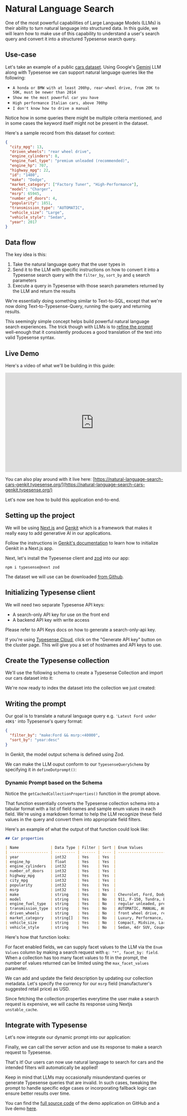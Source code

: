 # Natural Language Search

One of the most powerful capabilities of Large Language Models (LLMs) is their ability to turn natural language into structured data.
In this guide, we will learn how to make use of this capability to understand a user's search query and convert it into a structured Typesense search query.

## Use-case

Let's take an example of a public [cars dataset](https://www.kaggle.com/datasets/rupindersinghrana/car-features-and-prices-dataset).
Using Google's [Gemini](https://deepmind.google/technologies/gemini/) LLM along with Typesense we can support natural language queries like the following:

- `A honda or BMW with at least 200hp, rear-wheel drive, from 20K to 50K, must be newer than 2014`
- `Show me the most powerful car you have`
- `High performance Italian cars, above 700hp`
- `I don't know how to drive a manual`

Notice how in some queries there might be multiple criteria mentioned, and in some cases the keyword itself might not be present in the dataset.

Here's a sample record from this dataset for context:

```json
{
  "city_mpg": 13,
  "driven_wheels": "rear wheel drive",
  "engine_cylinders": 8,
  "engine_fuel_type": "premium unleaded (recommended)",
  "engine_hp": 707,
  "highway_mpg": 22,
  "id": "1480",
  "make": "Dodge",
  "market_category": ["Factory Tuner", "High-Performance"],
  "model": "Charger",
  "msrp": 65945,
  "number_of_doors": 4,
  "popularity": 1851,
  "transmission_type": "AUTOMATIC",
  "vehicle_size": "Large",
  "vehicle_style": "Sedan",
  "year": 2017
}
```

## Data flow

The key idea is this:

1. Take the natural language query that the user types in
2. Send it to the LLM with specific instructions on how to convert it into a Typesense search query with the `filter_by`, `sort_by` and `q` search parameters
3. Execute a query in Typesense with those search parameters returned by the LLM and return the results

We're essentially doing something similar to Text-to-SQL, except that we're now doing Text-to-Typesense-Query, running the query and returning results.

This seemingly simple concept helps build powerful natural language search experiences.
The trick though with LLMs is to [refine the prompt](#writing-the-prompt) well-enough that it consistently produces a good translation of the text into valid Typesense syntax.

## Live Demo

Here's a video of what we'll be building in this guide:

<iframe width="560" height="315" src="https://www.youtube.com/embed/xyXccgMqBow?si=utqcCh9HDEnoGtmL" title="YouTube video player" frameborder="0" allow="accelerometer; autoplay; clipboard-write; encrypted-media; gyroscope; picture-in-picture; web-share" referrerpolicy="strict-origin-when-cross-origin" allowfullscreen></iframe>

You can also play around with it live here: [https://natural-language-search-cars-genkit.typesense.org/](https://natural-language-search-cars-genkit.typesense.org/)

Let's now see how to build this application end-to-end.

## Setting up the project

We will be using [Next.js](https://nextjs.org/) and [Genkit](https://github.com/firebase/genkit) which is a framework that makes it really easy to add generative AI in our applications.

Follow the instructions in [Genkit's documentation](https://firebase.google.com/docs/genkit/nextjs) to learn how to initialize Genkit in a Next.js app.

Next, let's install the Typesense client and [zod](https://zod.dev/) into our app:

```shell
npm i typesense@next zod
```

The dataset we will use can be downloaded [from Github](https://github.com/typesense/showcase-generation-augmented-retrieval-genkit/blob/main/scripts/data/cars.jsonl).

## Initializing Typesense client

We will need two separate Typesense API keys:

- A search-only API key for use on the front end
- A backend API key with write access

Please refer to <RouterLink :to="`/${$site.themeConfig.typesenseLatestVersion}/api/api-keys.html#search-only-api-key`">API Keys</RouterLink> docs on how to generate a search-only-api key.

If you're using [Typesense Cloud](./install-typesense.md#option-1-typesense-cloud), click on the "Generate API key" button on the cluster page. This will give you a set of hostnames and API keys to use.

<Tabs :tabs="['JavaScript']">
  <template v-slot:JavaScript>

```js
import Typesense from 'typesense'
/*
 *  Our JavaScript client library works on both the server and the browser.
 *  When using the library on the browser, please be sure to use the
 *  search-only API Key rather than an admin API key since the latter
 *  has write access to Typesense and you don't want to expose that.
 */
export const typesense = ({ isServer = false } = {}) =>
  new Typesense.Client({
    apiKey:
      (isServer ? process.env.TYPESENSE_ADMIN_API_KEY : process.env.NEXT_PUBLIC_TYPESENSE_SEARCH_ONLY_API_KEY) || 'xyz',
    nodes: [
      {
        url: process.env.NEXT_PUBLIC_TYPESENSE_URL || 'http://localhost:8108',
      },
    ],
    connectionTimeoutSeconds: 5,
  })
```

  </template>
</Tabs>

## Create the Typesense collection

We'll use the following schema to create a Typesense Collection and import our cars dataset into it:

<Tabs :tabs="['JavaScript']">
  <template v-slot:JavaScript>

```js
typesense({ isServer: true })
  .collections()
  .create({
    name: 'cars',
    fields: [
      { name: 'make', type: 'string', facet: true },
      { name: 'model', type: 'string', facet: true },
      { name: 'year', type: 'int32' },
      { name: 'engine_fuel_type', type: 'string', facet: true },
      { name: 'engine_hp', type: 'float' },
      { name: 'engine_cylinders', type: 'int32' },
      { name: 'transmission_type', type: 'string', facet: true },
      { name: 'driven_wheels', type: 'string', facet: true },
      { name: 'number_of_doors', type: 'int32' },
      { name: 'market_category', type: 'string[]', facet: true },
      { name: 'vehicle_size', type: 'string', facet: true },
      { name: 'vehicle_style', type: 'string', facet: true },
      { name: 'highway_mpg', type: 'int32' },
      { name: 'city_mpg', type: 'int32' },
      { name: 'popularity', type: 'int32' },
      { name: 'msrp', type: 'int32' },
    ],
  })
```

  </template>
</Tabs>

We're now ready to index the dataset into the collection we just created:

<Tabs :tabs="['JavaScript']">
  <template v-slot:JavaScript>

```js
let fs = require('fs/promises')

const carsInJsonl = await fs.readFile('cars.jsonl')
// IMPORTANT: Be sure to increase connectionTimeoutSeconds to at least 5 minutes or more for imports,
//  when instantiating the client
typesense({ isServer: true }).collections('cars').documents().import(carsInJsonl)
```

  </template>
</Tabs>

## Writing the prompt

Our goal is to translate a natural language query e.g. `'Latest Ford under 40K$'` into Typesense's query format:

```json
{
  "filter_by": "make:Ford && msrp:<40000",
  "sort_by": "year:desc"
}
```

In Genkit, the model output schema is defined using Zod.

<Tabs :tabs="['JavaScript']">
<template v-slot:JavaScript>

```js
import * as z from 'zod'

const TypesenseQuerySchema = z
  .object({
    query: z.string().describe('a full-text search query'),
    filter_by: z.string().describe('a filter query in Typesense format'),
    sort_by: z.string().describe('a sorting query in Typesense format'),
  })
  .partial()
```

  </template>
</Tabs>

We can make the LLM ouput conform to our `TypesenseQuerySchema` by specifying it in `defineDotprompt()`:

<Tabs :tabs="['JavaScript']">
  <template v-slot:JavaScript>

```js
import { defineDotprompt } from '@genkit-ai/dotprompt'

const typesensePrompt = async () =>
  defineDotprompt(
    {
      model: 'googleai/gemini-1.5-flash',
      input: {
        schema: z.object({
          query: z.string(),
        }),
      },
      output: {
        schema: TypesenseQuerySchema,
      },
      name: 'typesense-prompt',
    },
    `You are assisting a user in searching for cars. Convert their query into the appropriate Typesense query format based on the instructions below.

### Typesense Query Syntax ###

## Filtering (for the filter_by property) ##

Matching values: The syntax is {fieldName} follow by a match operator : and a string value or an array of string values each separated by a comma. Do not encapsulate the value in double quote or single quote. Examples:
- model:prius
- make:[BMW,Nissan] returns cars that are manufactured by BMW OR Nissan.

Numeric Filters: Use :[min..max] for ranges, or comparison operators like :>, :<, :>=, :<=, :=. Examples:
 - year:[2000..2020]
 - highway_mpg:>40
 - msrp:=30000

Multiple Conditions: Separate conditions with &&. Examples:
 - num_employees:>100 && country:[USA,UK]
 - categories:=Shoes && categories:=Outdoor

OR Conditions Across Fields: Use || only for different fields. Examples:
 - vehicle_size:Large || vehicle_style:Wagon
 - (vehicle_size:Large || vehicle_style:Wagon) && year:>2010

If the same field is used for filtering multiple values in an || (OR) operation, then use the multi-value OR syntax. For eg:
\`make:BMW || make:Honda || make:Ford\`
should be simplified as:
\`make:[BMW, Honda, Ford]\`

Negation: Use :!= to exclude values. Examples:
 - make:!=Nissan
 - make:!=[Nissan,BMW]

If any string values have parentheses, surround the value with backticks to escape them.

For eg, if a field has the value "premium unleaded (required)", and you need to use it in a filter_by expression, then you would use it like this:

- fuel_type:\`premium unleaded (required)\`
- fuel_type!:\`premium unleaded (required)\`

## Sorting (for the sort_by property) ##

You can only sort maximum 3 sort fields at a time. The syntax is {fieldName}: follow by asc (ascending) or dsc (descending), if sort by multiple fields, separate them by a comma. Examples:
 - msrp:desc
 - year:asc,city_mpg:desc

Sorting hints:
  - When a user says something like "good mileage", sort by highway_mpg or/and city_mpg.
  - When a user says something like "powerful", sort by engine_hp.
  - When a user says something like "latest", sort by year.

## Car properties ##

| Name | Data Type | Filter | Sort | Enum Values  | Description|
|------|-----------|--------|------|--------------|------------|
${await getCachedCollectionProperties()}

### Query (for the query property) ###
Include query only if both filter_by and sort_by are inadequate.

### User-Supplied Query ###

{{query}}

### Output Instructions ###

Provide the valid JSON with the correct filter and sorting format, only include fields with non-null values. Do not add extra text or explanations.`,
  )
```

  </template>
</Tabs>

### Dynamic Prompt based on the Schema

Notice the `getCachedCollectionProperties()` function in the prompt above.

That function essentially converts the Typesense collection schema into a tabular format with a list of field names and sample enum values in each field.
We're using a markdown format to help the LLM recognize these field values in the query and convert them into appropriate field filters.

Here's an example of what the output of that function could look like:

```markdown
## Car properties

| Name              | Data Type | Filter | Sort | Enum Values                                                                                                                                                                                                                                                                                                                                                                                                                                                  | Description                               |
| ----------------- | --------- | ------ | ---- | ------------------------------------------------------------------------------------------------------------------------------------------------------------------------------------------------------------------------------------------------------------------------------------------------------------------------------------------------------------------------------------------------------------------------------------------------------------ | ----------------------------------------- |
| year              | int32     | Yes    | Yes  |                                                                                                                                                                                                                                                                                                                                                                                                                                                              |                                           |
| engine_hp         | float     | Yes    | Yes  |                                                                                                                                                                                                                                                                                                                                                                                                                                                              |                                           |
| engine_cylinders  | int32     | Yes    | Yes  |                                                                                                                                                                                                                                                                                                                                                                                                                                                              |                                           |
| number_of_doors   | int32     | Yes    | Yes  |                                                                                                                                                                                                                                                                                                                                                                                                                                                              |                                           |
| highway_mpg       | int32     | Yes    | Yes  |                                                                                                                                                                                                                                                                                                                                                                                                                                                              |                                           |
| city_mpg          | int32     | Yes    | Yes  |                                                                                                                                                                                                                                                                                                                                                                                                                                                              |                                           |
| popularity        | int32     | Yes    | Yes  |                                                                                                                                                                                                                                                                                                                                                                                                                                                              |                                           |
| msrp              | int32     | Yes    | Yes  |                                                                                                                                                                                                                                                                                                                                                                                                                                                              | in USD                                    |
| make              | string    | Yes    | No   | Chevrolet, Ford, Dodge, Mercedes-Benz, BMW, Toyota, Infiniti, GMC, Volkswagen, Nissan, Mazda, Audi, Cadillac, Lexus, Volvo, Honda, Suzuki, Hyundai, Pontiac, Mitsubishi, Chrysler, Kia, Porsche, Subaru, Acura, Buick, Oldsmobile, Saab, Lincoln, Bentley, Ferrari, Plymouth, Aston Martin, Land Rover, Lamborghini, Maserati, Scion, FIAT, Rolls-Royce, Lotus, Maybach, HUMMER, McLaren, Alfa Romeo, Genesis, Spyker, Bugatti                               |                                           |
| model             | string    | Yes    | No   | 911, F-150, Tundra, E-Class, Silverado 1500, 3 Series, Sierra 1500, Tacoma, B-Series Pickup, Truck, Accord, Colorado, 300-Class, 9-3, Civic, Q50, Forte, Canyon, Frontier, Ram Pickup 1500, R8, C-Class, 4 Series, 3, S-Class, Gallardo, 6 Series, Dakota, Golf GTI, Jetta, Camaro, 900, 850, S-10, Colt, Charger, Continental GT, G6, Juke, 370Z, Jimmy, Pickup, Sidekick, Corvette, Q70, Shadow, Ranger, Mustang, G Coupe, Durango, Silverado 1500 Classic | There are more enum values for this field |
| engine_fuel_type  | string    | Yes    | No   | regular unleaded, premium unleaded (required), premium unleaded (recommended), flex-fuel (unleaded/E85), diesel, flex-fuel (premium unleaded required/E85), flex-fuel (premium unleaded recommended/E85), electric, natural gas                                                                                                                                                                                                                              |                                           |
| transmission_type | string    | Yes    | No   | AUTOMATIC, MANUAL, AUTOMATED_MANUAL, UNKNOWN, DIRECT_DRIVE                                                                                                                                                                                                                                                                                                                                                                                                   |                                           |
| driven_wheels     | string    | Yes    | No   | front wheel drive, rear wheel drive, all wheel drive, four wheel drive                                                                                                                                                                                                                                                                                                                                                                                       |                                           |
| market_category   | string[]  | Yes    | No   | Luxury, Performance, High-Performance, Crossover, Hatchback, Factory Tuner, Flex Fuel, Exotic, Hybrid, Diesel                                                                                                                                                                                                                                                                                                                                                |                                           |
| vehicle_size      | string    | Yes    | No   | Compact, Midsize, Large                                                                                                                                                                                                                                                                                                                                                                                                                                      |                                           |
| vehicle_style     | string    | Yes    | No   | Sedan, 4dr SUV, Coupe, Convertible, Wagon, 4dr Hatchback, Extended Cab Pickup, 2dr Hatchback, Crew Cab Pickup, Passenger Minivan, Regular Cab Pickup, 2dr SUV, Cargo Van, Passenger Van, Cargo Minivan, Convertible SUV                                                                                                                                                                                                                                      |                                           |
```

Here's how that function looks:

<Tabs :tabs="['JavaScript']">
<template v-slot:JavaScript>

```js
async function getCollectionProperties() {
  const collection = await typesense({ isServer: true }).collections('cars').retrieve()
  const facetableFields = []
  const rows = []

  collection.fields?.forEach(field => {
    if (field.facet) {
      facetableFields.push(field)
    } else {
      const { name, type, sort } = field
      rows.push(
        // prettier-ignore
        `|${name}|${type}|Yes|${booleanToYesNo(sort)}||${collection.metadata?.[name] || ''}|`,
      )
    }
  })

  const facetValues = await typesense()
    .collections('cars')
    .documents()
    .search({
      q: '*',
      facet_by: facetableFields?.map(({ name }) => name).join(','),
      max_facet_values: MAX_FACET_VALUES + 1, // plus 1 so we can check if any fields exceed the limit
    })

  const facetableRows = facetableFields?.map(({ type, name, sort }, i) => {
    const counts = facetValues.facet_counts?.[i].counts
    const exceedMaxNumValues =
      counts && counts?.length > MAX_FACET_VALUES ? 'There are more enum values for this field' : ''
    const enums = counts?.map(item => item.value).join(', ')
    // prettier-ignore
    return `|${name}|${type}|Yes|${booleanToYesNo(sort)}|${enums}|${collection.metadata?.[name] || ' '
    }${exceedMaxNumValues}|`;
  })
  return rows.concat(facetableRows).join('\n')
}

function booleanToYesNo(bool: boolean | null | undefined) {
  return bool ? 'Yes' : 'No'
}
```

  </template>
</Tabs>

For facet enabled fields, we can supply facet values to the LLM via the `Enum Values` column by making a search request with `q: "*", facet_by: field`. When a collection has too many facet values to fit in the prompt, the number of values returned can be limited using the `max_facet_values` parameter.

We can add and update the field description by updating our collection metadata. Let's specify the currency for our `msrp` field (manufacturer's suggested retail price) as USD.

<Tabs :tabs="['JavaScript']">
<template v-slot:JavaScript>

```js
await typesense.collections('cars').update({
  metadata: {
    msrp: 'in USD',
  },
})
```

  </template>
</Tabs>

Since fetching the collection properties everytime the user make a search request is expensive, we will cache its response using Nextjs `unstable_cache`.

<Tabs :tabs="['JavaScript']">
<template v-slot:JavaScript>

```js
import { unstable_cache } from 'next/cache'

const getCachedCollectionProperties = unstable_cache(async () => await getCollectionProperties(), [], {
  tags: ['getCollectionProperties'],
  revalidate: false, // Since the Typesense data for this demo is static, we will cache the response indefinitely.
})
```

  </template>
</Tabs>

## Integrate with Typesense

Let's now integrate our dynamic prompt into our application:

<Tabs :tabs="['JavaScript']">
  <template v-slot:JavaScript>

```js
'use server'
import { configureGenkit } from '@genkit-ai/core'
import { defineFlow, runFlow } from '@genkit-ai/flow'
import { googleAI } from '@genkit-ai/googleai'
import { TypesenseQuerySchema } from '@/schemas/typesense'

configureGenkit({
  plugins: [googleAI()],
  logLevel: 'debug',
})

const generateTypesenseQuery = defineFlow(
  {
    name: 'generateTypesenseQuery',
    inputSchema: z.string(),
    outputSchema: TypesenseQuerySchema,
  },
  async query => {
    const llmResponse = await typesensePrompt().generate({
      model: 'googleai/gemini-1.5-flash-latest',
      input: { query },
    })
    return llmResponse.output()
  },
)

export async function callGenerateTypesenseQuery(query: string) {
  return await runFlow(generateTypesenseQuery, query)
}
```

  </template>
</Tabs>

Finally, we can call the server action and use its response to make a search request to Typesense.

<Tabs :tabs="['JavaScript']">
  <template v-slot:JavaScript>

```js
async function getCars(q: string) {
  const generatedQ = await callGenerateTypesenseQuery(q)

  const params = {
    q: generatedQ.query || '*',
    filter_by: generatedQ.filter_by || '',
    sort_by: generatedQ.sort_by || '',
  }

  const searchResponse = await typesense()
    .collections('cars')
    .documents()
    .search({
      ...params,
      query_by: 'make,model,market_category',
      per_page: 12,
    })

  console.log(searchResponse)
}
```

  </template>
</Tabs>

That's it! Our users can now use natural language to search for cars and the intended filters will automatically be applied!

Keep in mind that LLMs may occasionally misunderstand queries or generate Typesense queries that are invalid. In such cases, tweaking the prompt to handle specific edge cases or incorporating fallback logic can ensure better results over time.

You can find the [full source code](https://github.com/typesense/showcase-generation-augmented-retrieval-genkit) of the demo application on GitHub and a live demo [here](https://natural-language-search-cars-genkit.typesense.org/).
